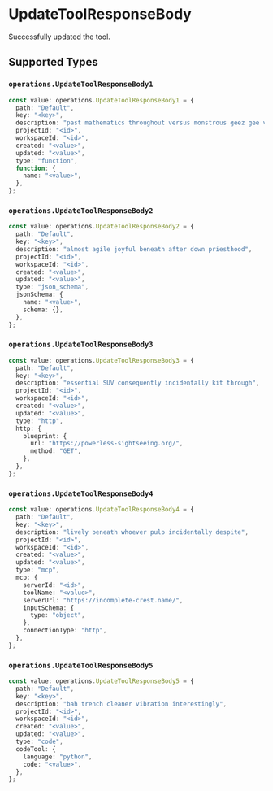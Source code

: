 # UpdateToolResponseBody

Successfully updated the tool.


## Supported Types

### `operations.UpdateToolResponseBody1`

```typescript
const value: operations.UpdateToolResponseBody1 = {
  path: "Default",
  key: "<key>",
  description: "past mathematics throughout versus monstrous geez gee very",
  projectId: "<id>",
  workspaceId: "<id>",
  created: "<value>",
  updated: "<value>",
  type: "function",
  function: {
    name: "<value>",
  },
};
```

### `operations.UpdateToolResponseBody2`

```typescript
const value: operations.UpdateToolResponseBody2 = {
  path: "Default",
  key: "<key>",
  description: "almost agile joyful beneath after down priesthood",
  projectId: "<id>",
  workspaceId: "<id>",
  created: "<value>",
  updated: "<value>",
  type: "json_schema",
  jsonSchema: {
    name: "<value>",
    schema: {},
  },
};
```

### `operations.UpdateToolResponseBody3`

```typescript
const value: operations.UpdateToolResponseBody3 = {
  path: "Default",
  key: "<key>",
  description: "essential SUV consequently incidentally kit through",
  projectId: "<id>",
  workspaceId: "<id>",
  created: "<value>",
  updated: "<value>",
  type: "http",
  http: {
    blueprint: {
      url: "https://powerless-sightseeing.org/",
      method: "GET",
    },
  },
};
```

### `operations.UpdateToolResponseBody4`

```typescript
const value: operations.UpdateToolResponseBody4 = {
  path: "Default",
  key: "<key>",
  description: "lively beneath whoever pulp incidentally despite",
  projectId: "<id>",
  workspaceId: "<id>",
  created: "<value>",
  updated: "<value>",
  type: "mcp",
  mcp: {
    serverId: "<id>",
    toolName: "<value>",
    serverUrl: "https://incomplete-crest.name/",
    inputSchema: {
      type: "object",
    },
    connectionType: "http",
  },
};
```

### `operations.UpdateToolResponseBody5`

```typescript
const value: operations.UpdateToolResponseBody5 = {
  path: "Default",
  key: "<key>",
  description: "bah trench cleaner vibration interestingly",
  projectId: "<id>",
  workspaceId: "<id>",
  created: "<value>",
  updated: "<value>",
  type: "code",
  codeTool: {
    language: "python",
    code: "<value>",
  },
};
```


